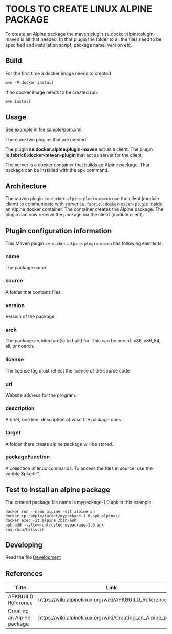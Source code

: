# TOOLS TO CREATE LINUX ALPINE PACKAGE

To create an Alpine package the maven plugin se.docker.alpine:plugin-maven is all that needed.
In that plugin the folder to all the files need to be specified and installation script, 
package name, version etc.

## Build

For the first time a docker image needs to created

    mvn -P docker install

If no docker image needs to be created run:

    mvn install

## Usage

See example in file sample/pom.xml.

There are two plugins that are needed

The plugin __se.docker.alpine:plugin-maven__ act as a client. 
The plugin __io.fabric8:docker-maven-plugin__ that act as server for the client.

The server is a docker container that builds an Alpine package. That package can be installed with the apk command. 

## Architecture

The maven plugin `se.docker.alpine:plugin-maven` use the client (module client) to communicate 
with server `io.fabric8:docker-maven-plugin` inside an Alpine docker container. The container creates the Alpine package. 
The plugin can now receive the package via the client (module client).


## Plugin configuration information

This Maven plugin `se.docker.alpine:plugin-maven` has following elements:

### name
The package name.
### source
A folder that contains files.
### version
Version of the package.
### arch
The package architecture(s) to build for. This can be one of: x86, x86_64, all, or noarch.
### license
The license tag must reflect the license of the source code
### url
Website address for the program.
### description
A brief, one line, description of what the package does
### target
A folder there create alpine package will be stored.
### packageFunction
A collection of linux commands. 
To access the files in source, use the varible $pkgdir".

## Test to install an alpine package

The created package file name is mypackage-1.0.apk in this example.

    docker run --name alpine -dit alpine sh  
    docker cp sample/target/mypackage-1.0.apk alpine:/
    docker exec -it alpine /bin/ash
    apk add --allow-untrusted mypackage-1.0.apk
    /usr/bin/hello.sh

## Developing

Read the file [Development](Development.md)

## References

| Title      | Link |
| ----------- | ----------- |
| APKBUILD Reference               | https://wiki.alpinelinux.org/wiki/APKBUILD_Reference
| Creating an Alpine package       | https://wiki.alpinelinux.org/wiki/Creating_an_Alpine_package       |
 
 
 